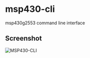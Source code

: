 # msp430-cli
msp430g2553 command line interface

## Screenshot

![MSP430-CLI](https://raw.githubusercontent.com/nhivp/msp430-cli/master/docs/imgs/msp430-cli.png "MSP430-CLI")